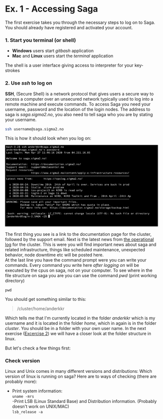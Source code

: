 # Ex. 1 - Accessing Saga

The first exercise takes you through the necessary steps to log on to Saga.
You should already have registered and activated your account.

### 1. Start you terminal (or shell)
- **Windows** users start _gitbash_ application
- **Mac** and **Linux** users start the _terminal_ application

The shell is a user interface giving access to  interpreter for your key-strokes

### 2. Use _ssh_ to log on
**SSH**, (Secure Shell) is a network protocol that gives users a secure way to access a computer over an unsecured network typically used to log into a remote machine and execute commands. To access Saga you need your username, password and the location of the login nodes. The address to saga is _saga.sigma2.no_, you also need to tell saga who you are by stating your username.

``` bash
ssh username@saga.sigma2.no
```
This is how it should look when you log on:

![ssh saga](/images/01_ssh_saga.png)

The first thing you see is a link to the documentation page for the cluster, followed by the support email. Next is the latest news from [the operational log](https://opslog.sigma2.no/) for the cluster. This is were you will find important news about saga and related infrastructure, things like scheduled maintenance, unexpected behavior, node downtime etc will be posted here.  
At the last line you have the command prompt were you can write your commands. Every command you write here _after logging on_ will be executed by the cpus on saga, not on your computer. To see where in the file structure on saga you are you can use the command _pwd_ (print working directory)
```
pwd
```
You should get something similar to this:
>/cluster/home/anderkkr  

Which tells me that I'm currently located in the folder _anderkkr_ which is my username and it is located in the folder _home_, which in again is in the folder _cluster_. You should be in a folder with your own user name. In the next exercise ([Excercise 2](Exercises/Exercise_2.md)) we will have a closer look at the folder structure in linux.

But let's check a few things first:
### Check version
Linux and Unix comes in many different versions and distributions:
Which version of linux is running on saga? Here are to ways of checking (there are probably more):
- Print system information:  
``` uname -mrs ```  
-Print LSB (Linux Standard Base) and Distribution information. (Probably doesn't work on UNIX/MAC)  
``` lsb_release -a ```
